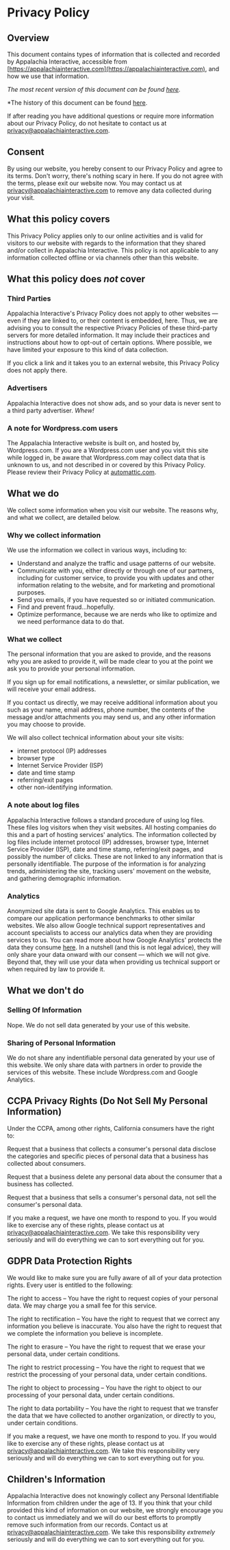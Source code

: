 # Privacy Policy

## Overview

This document contains types of information that is collected and recorded by Appalachia Interactive, accessible from [https://appalachiainteractive.com](https://appalachiainteractive.com), and how we use that information.  

*The most recent version of this document can be found [here](https://appalachiainteractive.com/legal/privacy-policy).*

*The history of this document can be found [here](https://github.com/AppalachiaInteractive/com.appalachia.org/commits/main/legal/PrivacyPolicy.md).

If after reading you have additional questions or require more information about our Privacy Policy, do not hesitate to contact us at [privacy@appalachiainteractive.com](mailto:privacy@appalachiainteractive.com).  

## Consent

By using our website, you hereby consent to our Privacy Policy and agree to its terms.  Don't worry, there's nothing scary in here.  If you do not agree with the terms, please exit our website now.  You may contact us at [privacy@appalachiainteractive.com](mailto:privacy@appalachiainteractive.com) to remove any data collected during your visit.

## What this policy covers

This Privacy Policy applies only to our online activities and is valid for visitors to our website with regards to the information that they shared and/or collect in Appalachia Interactive. This policy is not applicable to any information collected offline or via channels other than this website.  

## What this policy does *not* cover

### Third Parties

Appalachia Interactive's Privacy Policy does not apply to other websites — even if they are linked to, or their content is embedded, here. Thus, we are advising you to consult the respective Privacy Policies of these third-party servers for more detailed information. It may include their practices and instructions about how to opt-out of certain options.  Where possible, we have limited your exposure to this kind of data collection.

If you click a link and it takes you to an external website, this Privacy Policy does not apply there.

### Advertisers

Appalachia Interactive does not show ads, and so your data is never sent to a third party advertiser.  *Whew!*

### A note for Wordpress.com users

The Appalachia Interactive website is built on, and hosted by, Wordpress.com.  If you are a Wordpress.com user and you visit this site while logged in, be aware that Wordpress.com may collect data that is unknown to us, and not described in or covered by this Privacy Policy.  Please review their Privacy Policy at [automattic.com](https://automattic.com/privacy/).

## What we do

We collect some information when you visit our website.  The reasons why, and what we collect, are detailed below.

### Why we collect information

We use the information we collect in various ways, including to:

- Understand and analyze the traffic and usage patterns of our website.
- Communicate with you, either directly or through one of our partners, including for customer service, to provide you with updates and other information relating to the website, and for marketing and promotional purposes.
- Send you emails, if you have requested so or initiated communication.
- Find and prevent fraud...hopefully.
- Optimize performance, because we are nerds who like to optimize and we need performance data to do that.

### What we collect

The personal information that you are asked to provide, and the reasons why you are asked to provide it, will be made clear to you at the point we ask you to provide your personal information.

If you sign up for email notifications, a newsletter, or similar publication, we will receive your email address.

If you contact us directly, we may receive additional information about you such as your name, email address, phone number, the contents of the message and/or attachments you may send us, and any other information you may choose to provide.

We will also collect technical information about your site visits:

- internet protocol (IP) addresses
- browser type
- Internet Service Provider (ISP)
- date and time stamp
- referring/exit pages
- other non-identifying information.

### A note about log files

Appalachia Interactive follows a standard procedure of using log files. These files log visitors when they visit websites. All hosting companies do this and a part of hosting services' analytics. The information collected by log files include internet protocol (IP) addresses, browser type, Internet Service Provider (ISP), date and time stamp, referring/exit pages, and possibly the number of clicks. These are not linked to any information that is personally identifiable. The purpose of the information is for analyzing trends, administering the site, tracking users' movement on the website, and gathering demographic information.

### Analytics

Anonymized site data is sent to Google Analytics.  This enables us to compare our application performance benchmarks to other similar websites.  We also allow Google technical support representatives and account specialists to access our analytics data when they are providing services to us.  You can read more about how Google Analytics' protects the data they consume [here](https://support.google.com/analytics/answer/6004245?hl=en&utm_id=ad).  In a nutshell (and this is not legal advice), they will only share your data onward with our consent — which we will not give.  Beyond that, they will use your data when providing us technical support or when required by law to provide it.

## What we don't do

### Selling Of Information

Nope.  We do not sell data generated by your use of this website.

### Sharing of Personal Information

We do not share any indentifiable personal data generated by your use of this website.  We only share data with partners in order to provide the services of this website.  These include Wordpress.com and Google Analytics.

## CCPA Privacy Rights (Do Not Sell My Personal Information)

Under the CCPA, among other rights, California consumers have the right to:

Request that a business that collects a consumer's personal data disclose the categories and specific pieces of personal data that a business has collected about consumers.

Request that a business delete any personal data about the consumer that a business has collected.

Request that a business that sells a consumer's personal data, not sell the consumer's personal data.

If you make a request, we have one month to respond to you. If you would like to exercise any of these rights, please contact us at [privacy@appalachiainteractive.com](mailto:privacy@appalachiainteractive.com).  We take this responsibility very seriously and will do everything we can to sort everything out for you.

## GDPR Data Protection Rights

We would like to make sure you are fully aware of all of your data protection rights. Every user is entitled to the following:

The right to access – You have the right to request copies of your personal data. We may charge you a small fee for this service.

The right to rectification – You have the right to request that we correct any information you believe is inaccurate. You also have the right to request that we complete the information you believe is incomplete.

The right to erasure – You have the right to request that we erase your personal data, under certain conditions.

The right to restrict processing – You have the right to request that we restrict the processing of your personal data, under certain conditions.

The right to object to processing – You have the right to object to our processing of your personal data, under certain conditions.

The right to data portability – You have the right to request that we transfer the data that we have collected to another organization, or directly to you, under certain conditions.

If you make a request, we have one month to respond to you. If you would like to exercise any of these rights, please contact us at [privacy@appalachiainteractive.com](mailto:privacy@appalachiainteractive.com).  We take this responsibility very seriously and will do everything we can to sort everything out for you.

## Children's Information

Appalachia Interactive does not knowingly collect any Personal Identifiable Information from children under the age of 13. If you think that your child provided this kind of information on our website, we strongly encourage you to contact us immediately and we will do our best efforts to promptly remove such information from our records.  Contact us at [privacy@appalachiainteractive.com](mailto:privacy@appalachiainteractive.com).  We take this responsibility *extremely* seriously and will do everything we can to sort everything out for you.
